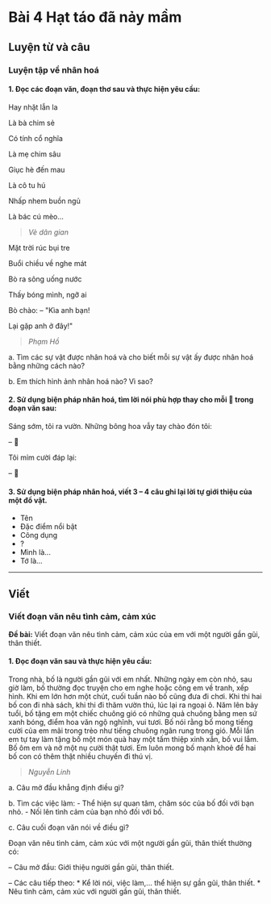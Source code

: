 # Bài 4 Hạt táo đã nảy mầm

## Luyện từ và câu

### Luyện tập về nhân hoá

#### 1.  Đọc các đoạn văn, đoạn thơ sau và thực hiện yêu cầu:

Hay nhặt lẫn la

Là bà chim sẻ

Có tính cổ nghĩa

Là mẹ chim sâu

Giục hè đến mau

Là cô tu hú

Nhấp nhem buồn ngủ

Là bác cú mèo...
> *Vè dân gian*

Mặt trời rúc bụi tre


Buổi chiều về nghe mát

Bò ra sông uống nước

Thấy bóng mình, ngỡ ai

Bò chào: – "Kìa anh bạn!

Lại gặp anh ở đây!"
> *Phạm Hồ*

a. Tìm các sự vật được nhân hoá và cho biết mỗi sự vật ấy được nhân hoá bằng những cách nào?

b. Em thích hình ảnh nhân hoá nào? Vì sao?

#### 2.  Sử dụng biện pháp nhân hoá, tìm lời nói phù hợp thay cho mỗi 🌸 trong đoạn văn sau:
Sáng sớm, tôi ra vườn. Những bông hoa vẫy tay chào đón tôi:

– 🌸

Tôi mỉm cười đáp lại:

– 🌸

#### 3.  Sử dụng biện pháp nhân hoá, viết 3 – 4 câu ghi lại lời tự giới thiệu của một đồ vật.
*   Tên
*   Đặc điểm nổi bật
*   Công dụng
*   ?
*   Mình là...
*   Tớ là...

---

## Viết

### Viết đoạn văn nêu tình cảm, cảm xúc

**Đề bài:** Viết đoạn văn nêu tình cảm, cảm xúc của em với một người gần gũi, thân thiết.

#### 1.  Đọc đoạn văn sau và thực hiện yêu cầu:
Trong nhà, bố là người gần gũi với em nhất. Những ngày em còn nhỏ, sau giờ làm, bố thường đọc truyện cho em nghe hoặc cõng em về tranh, xếp hình. Khi em lớn hơn một chút, cuối tuần nào bố cũng đưa đi chơi. Khi thi hai bố con đi nhà sách, khi thi đi thăm vườn thú, lúc lại ra ngoại ô. Năm lên bảy tuổi, bố tặng em một chiếc chuông gió có những quả chuông bằng men sứ xanh bóng, điểm hoa văn ngộ nghĩnh, vui tươi. Bố nói rằng bố mong tiếng cười của em mãi trong trẻo như tiếng chuông ngân rung trong gió. Mỗi lần em tự tay làm tặng bố một món quà hay một tấm thiệp xinh xắn, bố vui lắm. Bố ôm em và nở một nụ cười thật tươi. Em luôn mong bố mạnh khoẻ để hai bố con có thêm thật nhiều chuyến đi thú vị.
> *Nguyễn Linh*

a. Câu mở đầu khẳng định điều gì?

b. Tìm các việc làm:
    - Thể hiện sự quan tâm, chăm sóc của bố đối với bạn nhỏ.
    - Nối lên tình cảm của bạn nhỏ đối với bố.

c. Câu cuối đoạn văn nói về điều gì?

Đoạn văn nêu tình cảm, cảm xúc với một người gần gũi, thân thiết thường có:

– Câu mở đầu: Giới thiệu người gần gũi, thân thiết.

– Các câu tiếp theo:
    *   Kể lời nói, việc làm,... thể hiện sự gần gũi, thân thiết.
    *   Nêu tình cảm, cảm xúc với người gần gũi, thân thiết.
